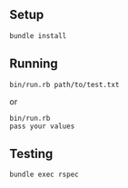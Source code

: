 ## Setup
`bundle install`

## Running
`bin/run.rb path/to/test.txt`

or

```
bin/run.rb
pass your values
```

## Testing
`bundle exec rspec`
